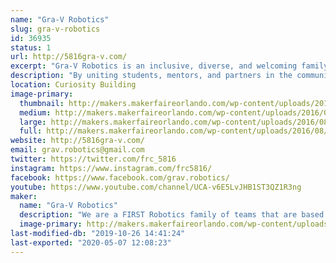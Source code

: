 ```yaml
---
name: "Gra-V Robotics"
slug: gra-v-robotics
id: 36935
status: 1
url: http://5816gra-v.com/
excerpt: "Gra-V Robotics is an inclusive, diverse, and welcoming family of FIRST Robotics teams consisting of student members from communities throughout Central Florida."
description: "By uniting students, mentors, and partners in the community while developing teamwork, business, STEM, and leadership skills that will provide a solid foundation for the future the family of Gra-V Robotics Teams operate teams on all four levels of FIRST.  Our team members come from throughout Central Florida and include public, private, and home schooled students.  With team members from K-12 we have a place in our family for you."
location: Curiosity Building
image-primary:
  thumbnail: http://makers.makerfaireorlando.com/wp-content/uploads/2016/08/GRA-V-Standard-1-150x150.png
  medium: http://makers.makerfaireorlando.com/wp-content/uploads/2016/08/GRA-V-Standard-1-232x300.png
  large: http://makers.makerfaireorlando.com/wp-content/uploads/2016/08/GRA-V-Standard-1-791x1024.png
  full: http://makers.makerfaireorlando.com/wp-content/uploads/2016/08/GRA-V-Standard-1.png
website: http://5816gra-v.com/
email: grav.robotics@gmail.com
twitter: https://twitter.com/frc_5816
instagram: https://www.instagram.com/frc5816/
facebook: https://www.facebook.com/grav.robotics/
youtube: https://www.youtube.com/channel/UCA-v6E5LvJHB1ST3QZ1R3ng
maker:
  name: "Gra-V Robotics"
  description: "We are a FIRST Robotics family of teams that are based in Central Florida.  Our teams, we are open to students in grade K-12 from around Orlando who would like to participate in robotics.  Joins us and have fun #morethanrobots #5816pitcrew #gravtrain"
  image-primary: http://makers.makerfaireorlando.com/wp-content/uploads/2016/08/GRA-V-Standard-791x1024.png
last-modified-db: "2019-10-26 14:41:24"
last-exported: "2020-05-07 12:08:23"
---
```

